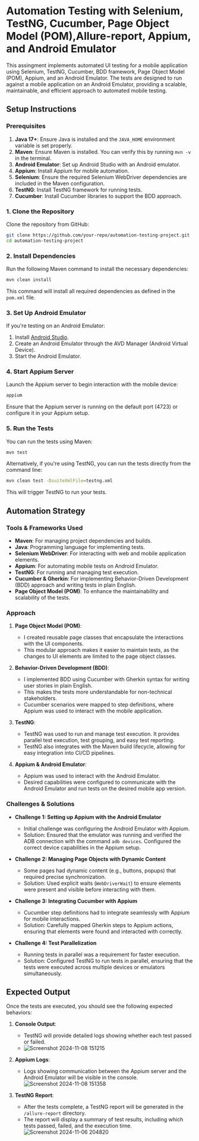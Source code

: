 # Automation Testing with Selenium, TestNG, Cucumber, Page Object Model (POM),Allure-report, Appium, and Android Emulator

This assingment implements automated UI testing for a mobile application using Selenium, TestNG, Cucumber, BDD framework, Page Object Model (POM), Appium, and an Android Emulator. The tests are designed to run against a mobile application on an Android Emulator, providing a scalable, maintainable, and efficient approach to automated mobile testing.

## Setup Instructions

### Prerequisites

1. **Java 17+**: Ensure Java is installed and the `JAVA_HOME` environment variable is set properly.
2. **Maven**: Ensure Maven is installed. You can verify this by running `mvn -v` in the terminal.
3. **Android Emulator**: Set up Android Studio with an Android emulator.
4. **Appium**: Install Appium for mobile automation.
5. **Selenium**: Ensure the required Selenium WebDriver dependencies are included in the Maven configuration.
6. **TestNG**: Install TestNG framework for running tests.
7. **Cucumber**: Install Cucumber libraries to support the BDD approach.

### 1. Clone the Repository
Clone the repository from GitHub:

```bash
git clone https://github.com/your-repo/automation-testing-project.git
cd automation-testing-project
```

### 2. Install Dependencies
Run the following Maven command to install the necessary dependencies:

```bash
mvn clean install
```

This command will install all required dependencies as defined in the `pom.xml` file.

### 3. Set Up Android Emulator
If you're testing on an Android Emulator:

1. Install [Android Studio](https://developer.android.com/studio).
2. Create an Android Emulator through the AVD Manager (Android Virtual Device).
3. Start the Android Emulator.

### 4. Start Appium Server
Launch the Appium server to begin interaction with the mobile device:

```bash
appium
```

Ensure that the Appium server is running on the default port (4723) or configure it in your Appium setup.

### 5. Run the Tests
You can run the tests using Maven:

```bash
mvn test
```

Alternatively, if you're using TestNG, you can run the tests directly from the command line:

```bash
mvn clean test -DsuiteXmlFile=testng.xml
```

This will trigger TestNG to run your tests.

## Automation Strategy

### Tools & Frameworks Used

- **Maven**: For managing project dependencies and builds.
- **Java**: Programming language for implementing tests.
- **Selenium WebDriver**: For interacting with web and mobile application elements.
- **Appium**: For automating mobile tests on Android Emulator.
- **TestNG**: For running and managing test execution.
- **Cucumber & Gherkin**: For implementing Behavior-Driven Development (BDD) approach and writing tests in plain English.
- **Page Object Model (POM)**: To enhance the maintainability and scalability of the tests.

### Approach

1. **Page Object Model (POM)**: 
   - I created reusable page classes that encapsulate the interactions with the UI components.
   - This modular approach makes it easier to maintain tests, as the changes to UI elements are limited to the page object classes.

2. **Behavior-Driven Development (BDD)**: 
   - I implemented BDD using Cucumber with Gherkin syntax for writing user stories in plain English.
   - This makes the tests more understandable for non-technical stakeholders.
   - Cucumber scenarios were mapped to step definitions, where Appium was used to interact with the mobile application.

3. **TestNG**: 
   - TestNG was used to run and manage test execution. It provides parallel test execution, test grouping, and easy test reporting.
   - TestNG also integrates with the Maven build lifecycle, allowing for easy integration into CI/CD pipelines.

4. **Appium & Android Emulator**: 
   - Appium was used to interact with the Android Emulator.
   - Desired capabilities were configured to communicate with the Android Emulator and run tests on the desired mobile app version.

### Challenges & Solutions

- **Challenge 1: Setting up Appium with the Android Emulator**
  - Initial challenge was configuring the Android Emulator with Appium.
  - Solution: Ensured that the emulator was running and verified the ADB connection with the command `adb devices`. Configured the correct device capabilities in the Appium setup.

- **Challenge 2: Managing Page Objects with Dynamic Content**
  - Some pages had dynamic content (e.g., buttons, popups) that required precise synchronization.
  - Solution: Used explicit waits (`WebDriverWait`) to ensure elements were present and visible before interacting with them.

- **Challenge 3: Integrating Cucumber with Appium**
  - Cucumber step definitions had to integrate seamlessly with Appium for mobile interactions.
  - Solution: Carefully mapped Gherkin steps to Appium actions, ensuring that elements were found and interacted with correctly.

- **Challenge 4: Test Parallelization**
  - Running tests in parallel was a requirement for faster execution.
  - Solution: Configured TestNG to run tests in parallel, ensuring that the tests were executed across multiple devices or emulators simultaneously.

## Expected Output

Once the tests are executed, you should see the following expected behaviors:

1. **Console Output**:
   - TestNG will provide detailed logs showing whether each test passed or failed.
   - ![Screenshot 2024-11-08 151215](https://github.com/user-attachments/assets/c5cdd474-b35a-45b6-8a31-3dc718cc7699)

  

2. **Appium Logs**:
   - Logs showing communication between the Appium server and the Android Emulator will be visible in the console.
     ![Screenshot 2024-11-08 151358](https://github.com/user-attachments/assets/3809ba57-e29f-4c4f-9958-6d7dcb872ef5)

3. **TestNG Report**:
   - After the tests complete, a TestNG report will be generated in the `/allure-report` directory.
   - The report will display a summary of test results, including which tests passed, failed, and the execution time.
     ![Screenshot 2024-11-06 204820](https://github.com/user-attachments/assets/571b8c5c-0771-4ccb-9ccc-ccd82c4e8fe2)



